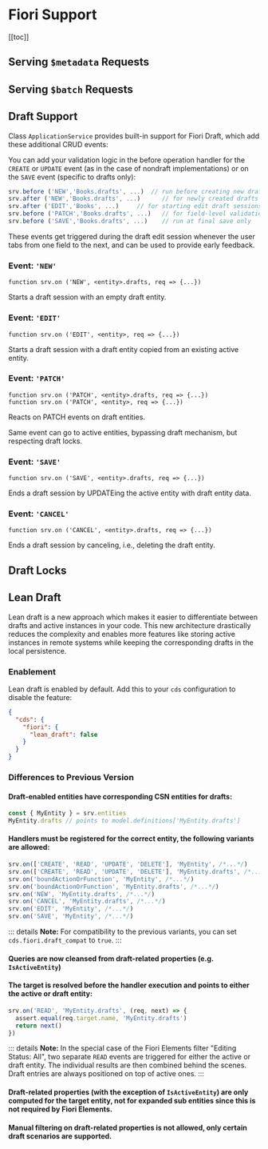 # Fiori Support



[[toc]]



## Serving `$metadata` Requests



## Serving `$batch` Requests



## Draft Support 

Class `ApplicationService` provides built-in support for Fiori Draft, which add these additional CRUD events:

You can add your validation logic in the before operation handler for the `CREATE` or `UPDATE` event (as in the case of nondraft implementations) or on the `SAVE` event (specific to drafts only):

```js
srv.before ('NEW','Books.drafts', ...)  // run before creating new drafts
srv.after ('NEW','Books.drafts', ...)      // for newly created drafts
srv.after ('EDIT','Books', ...)     // for starting edit draft sessions
srv.before ('PATCH','Books.drafts', ...)   // for field-level validations during editing
srv.before ('SAVE','Books.drafts', ...)    // run at final save only
```

These events get triggered during the draft edit session whenever the user tabs from one field to the next, and can be used to provide early feedback.



### Event: `'NEW'`

```tsx
function srv.on ('NEW', <entity>.drafts, req => {...})
```

Starts a draft session with an empty draft entity.



### Event: `'EDIT'`

```tsx
function srv.on ('EDIT', <entity>, req => {...})
```

Starts a draft session with a draft entity copied from an existing active entity.



### Event: `'PATCH'`

```tsx
function srv.on ('PATCH', <entity>.drafts, req => {...})
function srv.on ('PATCH', <entity>, req => {...})
```

Reacts on PATCH events on draft entities.

Same event can go to active entities, bypassing draft mechanism, but respecting draft locks.



### Event: `'SAVE'`

```tsx
function srv.on ('SAVE', <entity>.drafts, req => {...})
```

Ends a draft session by UPDATEing the active entity with draft entity data. 



### Event: `'CANCEL'`

```tsx
function srv.on ('CANCEL', <entity>.drafts, req => {...})
```

Ends a draft session by canceling, i.e., deleting the draft entity. 





## Draft Locks



## Lean Draft 

Lean draft is a new approach which makes it easier to differentiate between drafts and active instances in your code. This new architecture drastically reduces the complexity and enables more features like storing active instances in remote systems while keeping the corresponding drafts in the local persistence.

### Enablement

Lean draft is enabled by default. Add this to your `cds` configuration to disable the feature:

```json
{
  "cds": {
    "fiori": {
      "lean_draft": false
    }
  }
}
```

### Differences to Previous Version

#### Draft-enabled entities have corresponding CSN entities for drafts:

```js
const { MyEntity } = srv.entities
MyEntity.drafts // points to model.definitions['MyEntity.drafts']
```

#### Handlers must be registered for the correct entity, the following variants are allowed:

```js
srv.on(['CREATE', 'READ', 'UPDATE', 'DELETE'], 'MyEntity', /*...*/)
srv.on(['CREATE', 'READ', 'UPDATE', 'DELETE'], 'MyEntity.drafts', /*...*/)
srv.on('boundActionOrFunction', 'MyEntity', /*...*/)
srv.on('boundActionOrFunction', 'MyEntity.drafts', /*...*/)
srv.on('NEW', 'MyEntity.drafts', /*...*/)
srv.on('CANCEL', 'MyEntity.drafts', /*...*/)
srv.on('EDIT', 'MyEntity', /*...*/)
srv.on('SAVE', 'MyEntity', /*...*/)
```

::: details **Note:** For compatibility to the previous variants, you can set `cds.fiori.draft_compat` to `true`.
:::

#### Queries are now cleansed from draft-related properties (e.g. `IsActiveEntity`)
#### The target is resolved before the handler execution and points to either the active or draft entity:

```js
srv.on('READ', 'MyEntity.drafts', (req, next) => {
  assert.equal(req.target.name, 'MyEntity.drafts')
  return next()
})
```

::: details **Note:** In the special case of the Fiori Elements filter "Editing Status: All", two separate `READ` events are triggered for either the active or draft entity.
The individual results are then combined behind the scenes. Draft entries are always positioned on top of active ones.
:::

#### Draft-related properties (with the exception of `IsActiveEntity`) are only computed for the target entity, not for expanded sub entities since this is not required by Fiori Elements.
#### Manual filtering on draft-related properties is not allowed, only certain draft scenarios are supported.

